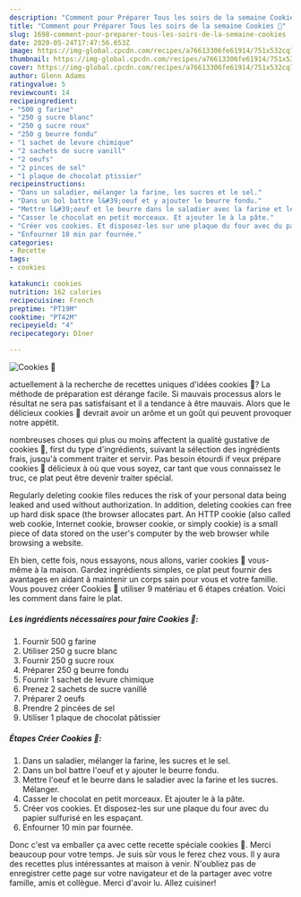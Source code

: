 ```yaml
---
description: "Comment pour Préparer Tous les soirs de la semaine Cookies 🖤"
title: "Comment pour Préparer Tous les soirs de la semaine Cookies 🖤"
slug: 1698-comment-pour-preparer-tous-les-soirs-de-la-semaine-cookies
date: 2020-05-24T17:47:56.653Z
image: https://img-global.cpcdn.com/recipes/a76613306fe61914/751x532cq70/cookies-🖤-photo-principale-de-la-recette.jpg
thumbnail: https://img-global.cpcdn.com/recipes/a76613306fe61914/751x532cq70/cookies-🖤-photo-principale-de-la-recette.jpg
cover: https://img-global.cpcdn.com/recipes/a76613306fe61914/751x532cq70/cookies-🖤-photo-principale-de-la-recette.jpg
author: Glenn Adams
ratingvalue: 5
reviewcount: 14
recipeingredient:
- "500 g farine"
- "250 g sucre blanc"
- "250 g sucre roux"
- "250 g beurre fondu"
- "1 sachet de levure chimique"
- "2 sachets de sucre vanill"
- "2 oeufs"
- "2 pinces de sel"
- "1 plaque de chocolat ptissier"
recipeinstructions:
- "Dans un saladier, mélanger la farine, les sucres et le sel."
- "Dans un bol battre l&#39;oeuf et y ajouter le beurre fondu."
- "Mettre l&#39;oeuf et le beurre dans le saladier avec la farine et les sucres. Mélanger."
- "Casser le chocolat en petit morceaux. Et ajouter le à la pâte."
- "Créer vos cookies. Et disposez-les sur une plaque du four avec du papier sulfurisé en les espaçant."
- "Enfourner 10 min par fournée."
categories:
- Recette
tags:
- cookies

katakunci: cookies 
nutrition: 162 calories
recipecuisine: French
preptime: "PT19M"
cooktime: "PT42M"
recipeyield: "4"
recipecategory: Dîner

---
```



![Cookies 🖤](https://img-global.cpcdn.com/recipes/a76613306fe61914/751x532cq70/cookies-🖤-photo-principale-de-la-recette.jpg)

actuellement à la recherche de recettes uniques d'idées cookies 🖤? La méthode de préparation est dérange facile. Si mauvais processus alors le résultat ne sera pas satisfaisant et il a tendance à être mauvais. Alors que le délicieux cookies 🖤 devrait avoir un arôme et un goût qui peuvent provoquer notre appétit.

nombreuses choses qui plus ou moins affectent la qualité gustative de cookies 🖤, first du type d'ingrédients, suivant la sélection des ingrédients frais, jusqu'à comment traiter et servir. Pas besoin étourdi if veux prépare cookies 🖤 délicieux à où que vous soyez, car tant que vous connaissez le truc, ce plat peut être devenir traiter spécial.

Regularly deleting cookie files reduces the risk of your personal data being leaked and used without authorization. In addition, deleting cookies can free up hard disk space (the browser allocates part. An HTTP cookie (also called web cookie, Internet cookie, browser cookie, or simply cookie) is a small piece of data stored on the user&#39;s computer by the web browser while browsing a website.


Eh bien, cette fois, nous essayons, nous allons, varier cookies 🖤 vous-même à la maison. Gardez ingrédients simples, ce plat peut fournir des avantages en aidant à maintenir un corps sain pour vous et votre famille. Vous pouvez créer Cookies 🖤 utiliser 9 matériau et 6 étapes création. Voici les comment dans faire le plat.

<!--inarticleads1-->

##### Les ingrédients nécessaires pour faire Cookies 🖤:

1. Fournir 500 g farine
1. Utiliser 250 g sucre blanc
1. Fournir 250 g sucre roux
1. Préparer 250 g beurre fondu
1. Fournir 1 sachet de levure chimique
1. Prenez 2 sachets de sucre vanillé
1. Préparer 2 oeufs
1. Prendre 2 pincées de sel
1. Utiliser 1 plaque de chocolat pâtissier




<!--inarticleads2-->

##### Étapes Créer Cookies 🖤:

1. Dans un saladier, mélanger la farine, les sucres et le sel.
1. Dans un bol battre l&#39;oeuf et y ajouter le beurre fondu.
1. Mettre l&#39;oeuf et le beurre dans le saladier avec la farine et les sucres. Mélanger.
1. Casser le chocolat en petit morceaux. Et ajouter le à la pâte.
1. Créer vos cookies. Et disposez-les sur une plaque du four avec du papier sulfurisé en les espaçant.
1. Enfourner 10 min par fournée.





Donc c'est va emballer ça avec cette recette spéciale cookies 🖤. Merci beaucoup pour votre temps. Je suis sûr vous le ferez chez vous. Il y aura des recettes plus  intéressantes at maison à venir. N'oubliez pas de enregistrer cette page sur votre navigateur et de la partager avec votre famille, amis et collègue. Merci d'avoir lu. Allez cuisiner!
